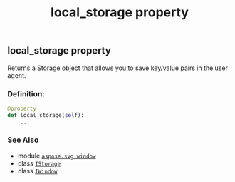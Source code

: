 ﻿---
title: local_storage property
second_title: Aspose.SVG for Python via .NET API References
description: 
type: docs
weight: 190
url: /python-net/aspose.svg.window/iwindow/local_storage/
is_root: false
---

## local_storage property


Returns a Storage object that allows you to save key/value pairs in the user agent.
### Definition:
```python
@property
def local_storage(self):
    ...
```

### See Also
* module [`aspose.svg.window`](../../)
* class [`IStorage`](/svg/python-net/aspose.svg.dom/istorage)
* class [`IWindow`](/svg/python-net/aspose.svg.window/iwindow)
